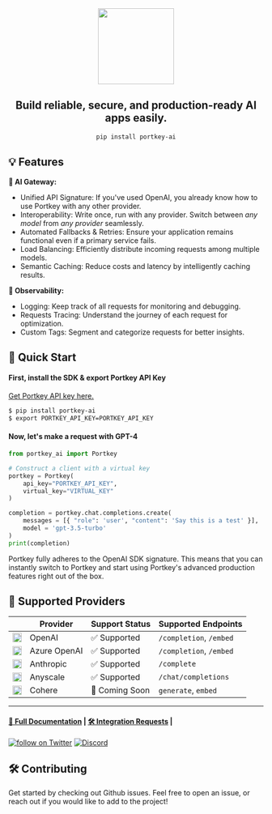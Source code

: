 <div align="center">
<img src="https://assets.portkey.ai/header.png" height=150><br />

## Build reliable, secure, and production-ready AI apps easily.

```bash
pip install portkey-ai
```
</div>

## **💡 Features**

**🚪 AI Gateway:**
*  Unified API Signature: If you've used OpenAI, you already know how to use Portkey with any other provider.
*  Interoperability: Write once, run with any provider. Switch between _any model_ from _any provider_ seamlessly. 
*  Automated Fallbacks & Retries: Ensure your application remains functional even if a primary service fails.
*  Load Balancing: Efficiently distribute incoming requests among multiple models.
*  Semantic Caching: Reduce costs and latency by intelligently caching results.

**🔬 Observability:**
*  Logging: Keep track of all requests for monitoring and debugging.
*  Requests Tracing: Understand the journey of each request for optimization.
*  Custom Tags: Segment and categorize requests for better insights.


## **🚀 Quick Start**

#### First, install the SDK & export Portkey API Key
[Get Portkey API key here.](https://app.portkey.ai/signup)
```bash
$ pip install portkey-ai
$ export PORTKEY_API_KEY=PORTKEY_API_KEY
```

#### Now, let's make a request with GPT-4

```py
from portkey_ai import Portkey

# Construct a client with a virtual key
portkey = Portkey(
    api_key="PORTKEY_API_KEY",
    virtual_key="VIRTUAL_KEY"
)

completion = portkey.chat.completions.create(
    messages = [{ "role": 'user', "content": 'Say this is a test' }],
    model = 'gpt-3.5-turbo'
)
print(completion)
```

Portkey fully adheres to the OpenAI SDK signature. This means that you can instantly switch to Portkey and start using Portkey's advanced production features right out of the box.


## **🤝 Supported Providers**

|| Provider  | Support Status  | Supported Endpoints |
|---|---|---|---|
| <img src="https://assets.portkey.ai/openai.png" width=18 />| OpenAI | ✅ Supported  | `/completion`, `/embed` |
| <img src="https://assets.portkey.ai/azure.png" width=18>| Azure OpenAI | ✅ Supported  | `/completion`, `/embed` |
| <img src="https://assets.portkey.ai/anthropic.png" width=18>| Anthropic  | ✅ Supported  | `/complete` |
| <img src="https://assets.portkey.ai/anyscale.png" width=18>| Anyscale  | ✅ Supported  | `/chat/completions` |
| <img src="https://assets.portkey.ai/cohere.png" width=18>| Cohere  | 🚧 Coming Soon  | `generate`, `embed` |


---

#### [📝 Full Documentation](https://docs.portkey.ai/docs) | [🛠️ Integration Requests](https://github.com/Portkey-AI/portkey-python-sdk/issues) | 

<a href="https://twitter.com/intent/follow?screen_name=portkeyai"><img src="https://img.shields.io/twitter/follow/portkeyai?style=social&logo=twitter" alt="follow on Twitter"></a>
<a href="https://discord.gg/sDk9JaNfK8" target="_blank"><img src="https://img.shields.io/discord/1143393887742861333?logo=discord" alt="Discord"></a>

## **🛠️ Contributing**
Get started by checking out Github issues. Feel free to open an issue, or reach out if you would like to add to the project!